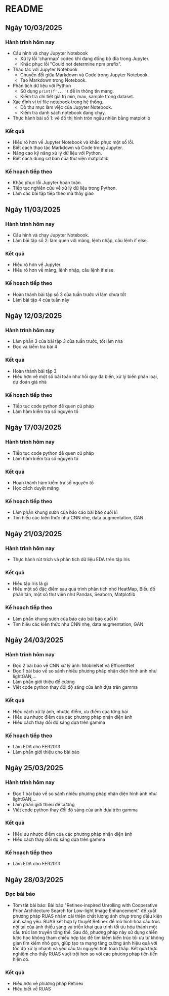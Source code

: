 # README

## Ngày 10/03/2025

### Hành trình hôm nay
- Cấu hình và chạy Jupyter Notebook
  - Xử lý lỗi 'charmap' codec khi đang đồng bộ đĩa trong Jupyter.
  - Khắc phục lỗi "Could not determine npm prefix".
- Thao tác với Jupyter Notebook
  - Chuyển đổi giữa Markdown và Code trong Jupyter Notebook.
  - Tạo Markdown trong Notebook.
- Phân tích dữ liệu với Python
  - Sử dụng `print(f'...')` để in thông tin mảng.
  - Kiểm tra chi tiết giá trị min, max, sample trong dataset.
- Xác định vị trí file notebook trong hệ thống.
  - Dò thư mục làm việc của Jupyter Notebook.
  - Kiểm tra danh sách notebook đang chạy.
- Thực hành bài số 1: vẽ đồ thị hình tròn ngẫu nhiên bằng matplotlib

### Kết quả
- Hiểu rõ hơn về Jupyter Notebook và khắc phục một số lỗi.
- Biết cách thao tác Markdown và Code trong Jupyter.
- Nâng cao kỹ năng xử lý dữ liệu với Python.
- Biết cách dùng cơ bản của thư viện matplotlib

### Kế hoạch tiếp theo
- Khắc phục lỗi Jupyter hoàn toàn.
- Tiếp tục nghiên cứu về xử lý dữ liệu trong Python.
- Làm các bài tập tiếp theo mà thầy giao

## Ngày 11/03/2025

### Hành trình hôm nay
- Cấu hình và chạy Jupyter Notebook.
- Làm bài tập số 2: làm quen với mảng, lệnh nhập, câu lệnh if else.

### Kết quả
- Hiểu rõ hơn về Jupyter.
- Hiểu rõ hơn về mảng, lệnh nhập, câu lệnh if else.

### Kế hoạch tiếp theo
- Hoàn thành bài tập số 3 của tuần trước vì làm chưa tốt
- Làm bài tập 4 của tuần này

## Ngày 12/03/2025

### Hành trình hôm nay
- Làm phần 3 của bài tập 3 của tuần trước, tốt lắm nha
- Đọc và kiểm tra bài 4
### Kết quả
- Hoàn thành bài tập 3
- Hiểu hơn về một số bài toán như hồi quy đa biến, xử lý biến phân loại, dự đoán giá nhà

### Kế hoạch tiếp theo
- Tiếp tục code python để quen cú pháp
- Làm hàm kiểm tra số nguyên tố

## Ngày 17/03/2025

### Hành trình hôm nay
- Tiếp tục code python để quen cú pháp
- Làm hàm kiểm tra số nguyên tố
### Kết quả
- Hoàn thành hàm kiểm tra số nguyên tố
- Học cách duyệt mảng

### Kế hoạch tiếp theo
- Làm phần khung sườn của báo cáo bài báo cuối kì
- Tìm hiểu các kiến thức như CNN nhẹ, data augmentation, GAN

## Ngày 21/03/2025

### Hành trình hôm nay
- Thực hành rút trích và phân tích dữ liệu EDA trên tập Iris
### Kết quả
- Hiểu tập Iris là gì
- Hiểu một số đặc điểm sau quá trình phân tích nhờ HeatMap, Biểu đồ phân tán, một số thư viện như Pandas, Seaborn, Matplotlib

### Kế hoạch tiếp theo
- Làm phần khung sườn của báo cáo bài báo cuối kì
- Tìm hiểu các kiến thức như CNN nhẹ, data augmentation, GAN

## Ngày 24/03/2025

### Hành trình hôm nay
- Đọc 2 bài báo về CNN xử lý ảnh: MobileNet và EfficentNet
- Đọc 1 bài báo về so sánh nhiều phương pháp nhận diện hình ảnh như lightGAN,...
- Làm phần giới thiệu đề cương
- Viết code python thay đổi độ sáng của ảnh dựa trên gamma
### Kết quả
- Hiểu cách xử lý ảnh, nhược điểm, ưu điểm của từng bài
- Hiểu ưu nhược điểm của các phương pháp nhận diện ảnh
- Hiểu cách thay đổi độ sáng dựa trên gamma
### Kế hoạch tiếp theo
- Làm EDA cho FER2013
- Làm phần giới thiệu cho bài báo

## Ngày 25/03/2025

### Hành trình hôm nay
- Đọc 1 bài báo về so sánh nhiều phương pháp nhận diện hình ảnh như lightGAN,...
- Làm phần giới thiệu đề cương
- Viết code python thay đổi độ sáng của ảnh dựa trên gamma
### Kết quả
- Hiểu ưu nhược điểm của các phương pháp nhận diện ảnh
- Hiểu cách thay đổi độ sáng dựa trên gamma
### Kế hoạch tiếp theo
- Làm EDA cho FER2013

## Ngày 28/03/2025
### Đọc bài báo
- Tóm tắt bài báo:
​Bài báo "Retinex-inspired Unrolling with Cooperative Prior Architecture Search for Low-light Image Enhancement" đề xuất phương pháp RUAS nhằm cải thiện chất lượng ảnh chụp trong điều kiện ánh sáng yếu. RUAS kết hợp lý thuyết Retinex để mô hình hóa cấu trúc nội tại của ảnh thiếu sáng và triển khai quá trình tối ưu hóa thành một cấu trúc lan truyền tổng thể. Sau đó, phương pháp này sử dụng chiến lược học không tham chiếu hợp tác để tìm kiếm kiến trúc tối ưu từ không gian tìm kiếm nhỏ gọn, giúp tạo ra mạng tăng cường ảnh hiệu quả với tốc độ xử lý nhanh và yêu cầu tài nguyên tính toán thấp. Kết quả thực nghiệm cho thấy RUAS vượt trội hơn so với các phương pháp tiên tiến hiện có. 
### Kết quả
- Hiểu hơn về phương pháp Retinex
- Hiểu biết về RUAS